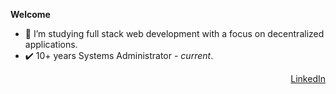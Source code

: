 __Welcome__
- 🌱 I’m studying full stack web development with a focus on decentralized applications.
- :heavy_check_mark: 10+ years Systems Administrator - <em>current</em>. 
<p style="text-align: right"> <a href="https://www.linkedin.com/in/matthew-brassey-7518711b2/">LinkedIn</a></p>